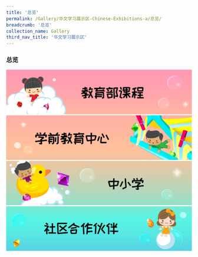 ```yaml
---
title: '总览'
permalink: /Gallery/华文学习展示区-Chinese-Exhibitions-a/总览/
breadcrumb: '总览'
collection_name: Gallery
third_nav_title: '华文学习展示区'
---
```

### 总览
<a href="/gallery/华文学习展示区-chinese-exhibitions-b/moe-curriculum/"><div style="display:inline-block;" class="btn"><img src="/images/CL-MOE-Curriculum.jpg"></div></a>
  <br/>
  <a href="/gallery/华文学习展示区-chinese-exhibitions-c/preschool/"><div style="display:inline-block;" class="btn"><img src="/images/CL-Preschools.jpg"></div></a>
   <br/>
  <a href="/gallery/华文学习展示区-chinese-exhibitions-d/schools/"><div style="display:inline-block;" class="btn"><img src="/images/CL-Schools.jpg"></div></a>
  <br/>
  <a href="/gallery/华文学习展示区-chinese-exhibitions-e/community-partners/"><div style="display:inline-block;" class="btn"><img src="/images/CL_Community-Partners.jpg">
  </div></a>
